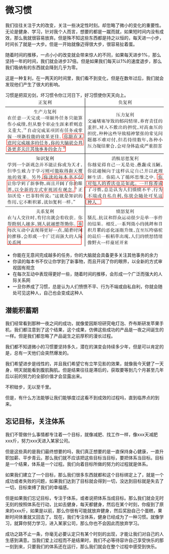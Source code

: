 # 微习惯

我们往往关注于大的改变，关注一些决定性时刻。却忽略了微小的变化的重要性。无论是健身、学习，针对我个人而言，想要的都是一蹴而就，如果短时间内没有成效，那么我就很容易放弃。但是殊不知这些东西都是持之以恒的，每天进一小步，时间长了就是一大步。但是一开始就像迈得很大步，很容易扯着蛋。

随着时间的推移，一点小小的改变就会带来惊人的不同，如果每天进步1%，那么坚持一年的时间，我们就会进步37倍。但是如果我们每天以1%的速度退步，那么我们吸纳有的东西就会降到几乎为零。

这是一种复利，在一两天的时间里，我们看不到变化，但是在数年过后，我们就会发现他们产生了很大的影响。

习惯是把双刃剑，坏习惯令你江河日下，好习惯使你天天向上。
![](.images/19c0f658.png)

+ 你能在无意间完成越多的任务，你的大脑就会具备更多关注其他事务的余力
+ 你读的每本书不仅让你学到了新事物，而且开阔了你的眼界，以全新的方式审视固有观念
+ 在每次互动中表现得更好一些，随着时间的推移，会形成一个广泛而强大的人际关系网
+ 一旦你养成了习惯，总是认为人们愤愤不平、行为不端或自私自利，你就会随处可见这种人，自己也会变成这种人

## 潜能积蓄期

我们经常看到那种一夜之间的成功，就像爱因斯坦研究电灯泡、乔布斯研发苹果手机，我们都注意到了这个结果，这个成果，仿佛这些成功的产品是一夜之间诞生的一样。但是我们都忽略了产品诞生之前厚积的漫长过程。

我们都不知道微小的习惯要坚持多久，潜在的演变会持续多少年，但是可以肯定的是，总有一天他们会突然爆发的。

我们希望进步是线性的，并且我们希望它有立竿见影的效果，就像我今天健了一天身，明天就能看到腹肌胸肌。但是结果往往是滞后的，获取要等到几个月甚至几年后以前的努力的全部价值才会显露出来。

不积硅步，无以至千里。

但是，有什么方法能够让我们能够度过这看不到成效的过程吗，直到临界点的到来。

## 忘记目标，关注体系

我们不管做什么事情都专注着一个目标，就像减肥、找工作一样，像xxx天减肥xxx斤，努力xxx天进入某家公司。

但是这些真的是我们最终想要的吗，我们真正想要的是一直保持身心健康，一直升职加薪、平步青云。那么我们就不应该把这些目标当目标，要把体系当目标。目标是一个结果，体系是一个过程。我们向着目标所做的努力的过程就是体系。

如果我们建立了一个目标，那么我们很多东西就都和这个目标绑定上了，就是一个成功或者失败的问题，如果我们达到了目标就会得到一切，没达到目标就是失去了一切，目标束缚了我们的幸福感。

但是如果我们忘记目标，专注于体系，或者说把体系当成目标。那么我们就会无时无刻的按照体系在行动，比如去健身，每天都健身，然后在某个时刻，你瘦到了原来的xxx斤，如果是以前，那么你很有可能就放弃健身，然后奖励自己个蛋糕，果断时间体重就又回去了。现在，我们专注体系，健身已经成为了一种习惯。就像学习，就算你努力学习，进入某家公司，那么你也不会因此而放弃学习。

成功之路不止一条，你毫无必要认定只有某个时刻的出现，才能让我们对自己的人生感到满意。当我们爱上过程而不是结果时，我们不必等待容许自己享受快乐的那一刻到来，只要我们的体系还在运行，那么我们就会在整个过程中感受到快乐。